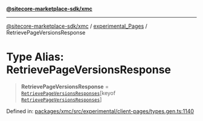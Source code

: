[**@sitecore-marketplace-sdk/xmc**](../../../../README.md)

***

[@sitecore-marketplace-sdk/xmc](../../../../README.md) / [experimental\_Pages](../README.md) / RetrievePageVersionsResponse

# Type Alias: RetrievePageVersionsResponse

> **RetrievePageVersionsResponse** = [`RetrievePageVersionsResponses`](RetrievePageVersionsResponses.md)\[keyof [`RetrievePageVersionsResponses`](RetrievePageVersionsResponses.md)\]

Defined in: [packages/xmc/src/experimental/client-pages/types.gen.ts:1140](https://github.com/Sitecore/marketplace-sdk/blob/main/packages/xmc/src/experimental/client-pages/types.gen.ts#L1140)
